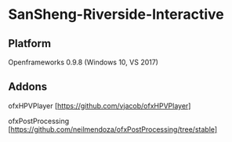 # SanSheng-Riverside-Interactive

## Platform

Openframeworks 0.9.8 (Windows 10, VS 2017)

## Addons

ofxHPVPlayer [https://github.com/vjacob/ofxHPVPlayer]

ofxPostProcessing [https://github.com/neilmendoza/ofxPostProcessing/tree/stable]

##
